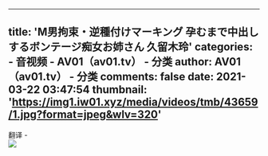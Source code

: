 
---
title: 'M男拘束・逆種付けマーキング 孕むまで中出しするボンテージ痴女お姉さん 久留木玲'
categories: 
    - 音视频
    - AV01（av01.tv） - 分类
author: AV01（av01.tv） - 分类
comments: false
date: 2021-03-22 03:47:54
thumbnail: 'https://img1.iw01.xyz/media/videos/tmb/43659/1.jpg?format=jpeg&wlv=320'
---

<div>   
翻译
-
<br><img src="https://img1.iw01.xyz/media/videos/tmb/43659/1.jpg?format=jpeg&wlv=320" referrerpolicy="no-referrer">  
</div>
            